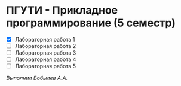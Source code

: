 # ПГУТИ - Прикладное программирование (5 семестр)

- [x] Лабораторная работа 1
- [ ] Лабораторная работа 2
- [ ] Лабораторная работа 3
- [ ] Лабораторная работа 4
- [ ] Лабораторная работа 5

_Выполнил Бобылев А.А._
